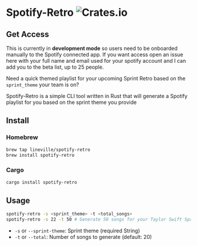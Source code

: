 # Spotify-Retro ![Crates.io](https://img.shields.io/crates/v/spotify-retro)

## Get Access
This is currently in **development mode** so users need to be onboarded manually to the Spotify connected app. If you want access open an issue here with your full name and email used for your spotify account and I can add you to the beta list, up to 25 people.

Need a quick themed playlist for your upcoming Sprint Retro based on the `sprint_theme` your team is on?

Spotify-Retro is a simple CLI tool written in Rust that will generate a Spotify playlist for you based on the sprint theme you provide

## Install

### Homebrew

```bash
brew tap lineville/spotify-retro
brew install spotify-retro
```

### Cargo

```bash
cargo install spotify-retro
```

## Usage

```bash
spotify-retro -s <sprint_theme> -t <total_songs>
spotify-retro -s 22 -t 50 # Generate 50 songs for your Taylor Swift Sprint
```

- `-s` or `--sprint-theme`: Sprint theme (required String)
- `-t` or `--total`: Number of songs to generate (default: 20)
